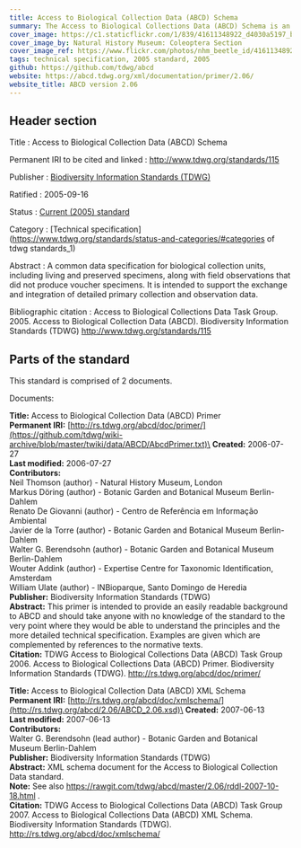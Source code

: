 ```yaml
---
title: Access to Biological Collection Data (ABCD) Schema
summary: The Access to Biological Collections Data (ABCD) Schema is an evolving comprehensive standard for the access to and exchange of data about specimens and observations (a.k.a. primary biodiversity data).
cover_image: https://c1.staticflickr.com/1/839/41611348922_d4030a5197_b.jpg
cover_image_by: Natural History Museum: Coleoptera Section
cover_image_ref: https://www.flickr.com/photos/nhm_beetle_id/41611348922/
tags: technical specification, 2005 standard, 2005
github: https://github.com/tdwg/abcd
website: https://abcd.tdwg.org/xml/documentation/primer/2.06/
website_title: ABCD version 2.06
---
```


## Header section

Title
: Access to Biological Collection Data (ABCD) Schema

Permanent IRI to be cited and linked
: <http://www.tdwg.org/standards/115>

Publisher
: [Biodiversity Information Standards (TDWG)](https://www.tdwg.org/)

Ratified
: 2005-09-16

Status
: [Current (2005) standard](https://www.tdwg.org/standards/status-and-categories/)

Category
: [Technical specification](https://www.tdwg.org/standards/status-and-categories/#categories of tdwg standards_1)

Abstract
: A common data specification for biological collection units, including living and preserved specimens, along with field observations that did not produce voucher specimens. It is intended to support the exchange and integration of detailed primary collection and observation data.

Bibliographic citation
: Access to Biological Collections Data Task Group. 2005. Access to Biological Collection Data (ABCD). Biodiversity Information Standards (TDWG) http://www.tdwg.org/standards/115

## Parts of the standard

This standard is comprised of 2 documents. 

Documents:

**Title:** Access to Biological Collection Data (ABCD) Primer\
**Permanent IRI:** [http://rs.tdwg.org/abcd/doc/primer/](https://github.com/tdwg/wiki-archive/blob/master/twiki/data/ABCD/AbcdPrimer.txt)\
**Created:** 2006-07-27\
**Last modified:** 2006-07-27\
**Contributors:**\
Neil Thomson (author) - Natural History Museum, London\
Markus Döring (author) - Botanic Garden and Botanical Museum Berlin-Dahlem \
Renato De Giovanni (author) - Centro de Referência em Informação Ambiental\
Javier de la Torre (author) - Botanic Garden and Botanical Museum Berlin-Dahlem \
Walter G. Berendsohn (author) - Botanic Garden and Botanical Museum Berlin-Dahlem \
Wouter Addink (author) - Expertise Centre for Taxonomic Identification, Amsterdam \
William Ulate  (author) - INBioparque, Santo Domingo de Heredia \
**Publisher:** Biodiversity Information Standards (TDWG)\
**Abstract:** This primer is intended to provide an easily readable background to ABCD and should take anyone with no knowledge of the standard to the very point where they would be able to understand the principles and the more detailed technical specification. Examples are given which are complemented by references to the normative texts.\
**Citation:** TDWG Access to Biological Collections Data (ABCD) Task Group 2006. Access to Biological Collections Data (ABCD) Primer. Biodiversity Information Standards (TDWG). http://rs.tdwg.org/abcd/doc/primer/

**Title:** Access to Biological Collection Data (ABCD) XML Schema\
**Permanent IRI:** [http://rs.tdwg.org/abcd/doc/xmlschema/](http://rs.tdwg.org/abcd/2.06/ABCD_2.06.xsd)\
**Created:** 2007-06-13\
**Last modified:** 2007-06-13\
**Contributors:**\
Walter G. Berendsohn (lead author) - Botanic Garden and Botanical Museum Berlin-Dahlem \
**Publisher:** Biodiversity Information Standards (TDWG)\
**Abstract:** XML schema document for the Access to Biological Collection Data standard.\
**Note:** See also https://rawgit.com/tdwg/abcd/master/2.06/rddl-2007-10-18.html .\
**Citation:** TDWG Access to Biological Collections Data (ABCD) Task Group 2007. Access to Biological Collections Data (ABCD) XML Schema. Biodiversity Information Standards (TDWG). http://rs.tdwg.org/abcd/doc/xmlschema/

